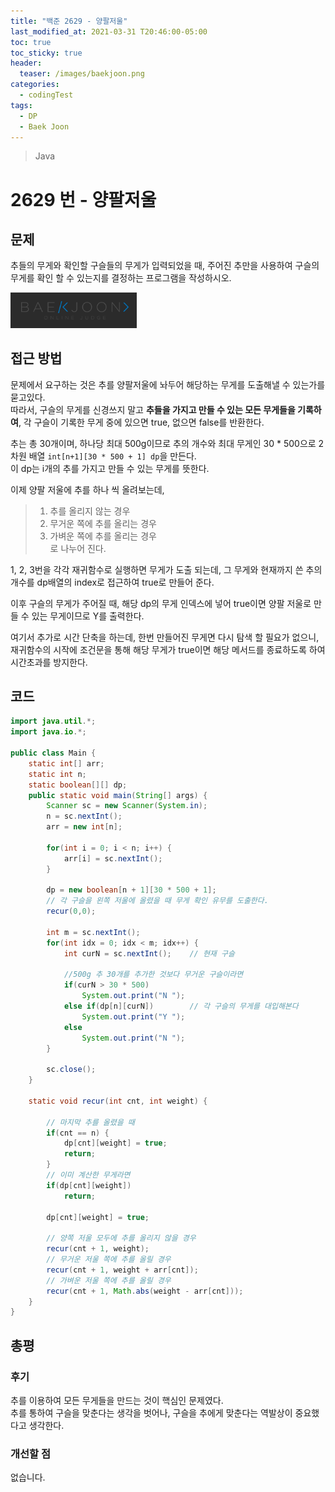 ```yaml
---
title: "백준 2629 - 양팔저울"
last_modified_at: 2021-03-31 T20:46:00-05:00
toc: true
toc_sticky: true
header:
  teaser: /images/baekjoon.png
categories: 
  - codingTest
tags:
  - DP
  - Baek Joon
---
```


> Java

2629 번 - 양팔저울
=============
 
## 문제

추들의 무게와 확인할 구슬들의 무게가 입력되었을 때, 주어진 추만을 사용하여 구슬의 무게를 확인 할 수 있는지를 결정하는 프로그램을 작성하시오.  
  
[<img src="/images/baekjoon.png" width="40%" height="40%">](https://www.acmicpc.net/problem/2629)  

## 접근 방법

문제에서 요구하는 것은 추를 양팔저울에 놔두어 해당하는 무게를 도출해낼 수 있는가를 묻고있다.  
따라서, 구슬의 무게를 신경쓰지 말고 **추들을 가지고 만들 수 있는 모든 무게들을 기록하여**, 각 구슬이 기록한 무게 중에 있으면 true, 없으면 false를 반환한다.  

추는 총 30개이며, 하나당 최대 500g이므로 추의 개수와 최대 무게인 30 * 500으로 2차원 배열 `int[n+1][30 * 500 + 1] dp`을 만든다.  
이 dp는 i개의 추를 가지고 만들 수 있는 무게를 뜻한다.  

이제 양팔 저울에 추를 하나 씩 올려보는데,  
> 1. 추를 올리지 않는 경우  
> 2. 무거운 쪽에 추를 올리는 경우  
> 3. 가벼운 쪽에 추를 올리는 경우  
로 나누어 진다.  

1, 2, 3번을 각각 재귀함수로 실행하면 무게가 도출 되는데, 그 무게와 현재까지 쓴 추의 개수를 dp배열의 index로 접근하여 true로 만들어 준다.  

이후 구슬의 무게가 주어질 때, 해당 dp의 무게 인덱스에 넣어 true이면 양팔 저울로 만들 수 있는 무게이므로 Y를 출력한다.  

여기서 추가로 시간 단축을 하는데, 한번 만들어진 무게면 다시 탐색 할 필요가 없으니, 재귀함수의 시작에 조건문을 통해 해당 무게가 true이면 해당 메서드를 종료하도록 하여 시간초과를 방지한다.  

## 코드
```java
import java.util.*;
import java.io.*;

public class Main {
	static int[] arr;
	static int n;
	static boolean[][] dp;
	public static void main(String[] args) {
		Scanner sc = new Scanner(System.in);
		n = sc.nextInt();
		arr = new int[n];
		
		for(int i = 0; i < n; i++) {
			arr[i] = sc.nextInt();
		}
		
		dp = new boolean[n + 1][30 * 500 + 1];
		// 각 구슬을 왼쪽 저울에 올렸을 때 무게 확인 유무를 도출한다.
		recur(0,0);
		
		int m = sc.nextInt();
		for(int idx = 0; idx < m; idx++) {
			int curN = sc.nextInt();	// 현재 구슬
			
			//500g 추 30개를 추가한 것보다 무거운 구슬이라면
			if(curN > 30 * 500)
				System.out.print("N ");
			else if(dp[n][curN])		// 각 구슬의 무게를 대입해본다
				System.out.print("Y ");
			else
				System.out.print("N ");
		}
		
		sc.close();
	}
	
	static void recur(int cnt, int weight) {
		
		// 마지막 추를 올렸을 때
		if(cnt == n) {
			dp[cnt][weight] = true;
			return;
		}
		// 이미 계산한 무게라면
		if(dp[cnt][weight])
			return;
		
		dp[cnt][weight] = true;
		
		// 양쪽 저울 모두에 추를 올리지 않을 경우
		recur(cnt + 1, weight);
		// 무거운 저울 쪽에 추를 올릴 경우
		recur(cnt + 1, weight + arr[cnt]);
		// 가벼운 저울 쪽에 추를 올릴 경우
		recur(cnt + 1, Math.abs(weight - arr[cnt]));
	}
}
```

## 총평
### 후기
추를 이용하여 모든 무게들을 만드는 것이 핵심인 문제였다.  
추를 통하여 구슬을 맞춘다는 생각을 벗어나, 구슬을 추에게 맞춘다는 역발상이 중요했다고 생각한다.

### 개선할 점
없습니다.

<!-- ★
<img src="/images/codingTest/bj/문제번호.PNG" width="40%" height="40%">  

-->